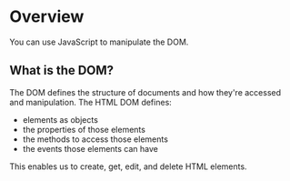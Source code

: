 # Overview

You can use JavaScript to manipulate the DOM.

## What is the DOM?

The DOM defines the structure of documents and how they're accessed and manipulation. The HTML DOM defines:

* elements as objects
* the properties of those elements
* the methods to access those elements
* the events those elements can have

This enables us to create, get, edit, and delete HTML elements.